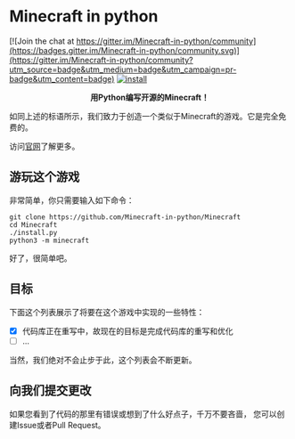 # Minecraft in python
[![Join the chat at https://gitter.im/Minecraft-in-python/community](https://badges.gitter.im/Minecraft-in-python/community.svg)](https://gitter.im/Minecraft-in-python/community?utm_source=badge&utm_medium=badge&utm_campaign=pr-badge&utm_content=badge)
[![install](https://github.com/Minecraft-in-python/Minecraft/actions/workflows/main.yml/badge.svg)](https://github.com/Minecraft-in-python/Minecraft/actions/workflows/main.yml)

<p align="center"><b>用Python编写开源的Minecraft！</b></p>

如同上述的标语所示，我们致力于创造一个类似于Minecraft的游戏。它是完全免费的。

访问[官网](https://minecraft-in-python.github.io)了解更多。

## 游玩这个游戏
非常简单，你只需要输入如下命令：
```shell
git clone https://github.com/Minecraft-in-python/Minecraft
cd Minecraft
./install.py
python3 -m minecraft
```

好了，很简单吧。

## 目标
下面这个列表展示了将要在这个游戏中实现的一些特性：

- [x] 代码库正在重写中，故现在的目标是完成代码库的重写和优化
- [ ] ...

当然，我们绝对不会止步于此，这个列表会不断更新。

## 向我们提交更改
如果您看到了代码的那里有错误或想到了什么好点子，千万不要吝啬，
您可以创建Issue或者Pull Request。
